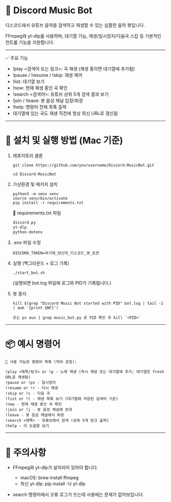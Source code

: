 # 🎵 Discord Music Bot

디스코드에서 유튜브 음악을 검색하고 재생할 수 있는 심플한 음악 봇입니다.

FFmpeg와 yt-dlp를 사용하며, 대기열 기능, 재생/일시정지/다음곡 스킵 등 기본적인 컨트롤 기능을 지원합니다.

---

✅ 주요 기능

- !play <검색어 또는 링크>: 곡 재생 (재생 중이면 대기열에 추가됨)
- !pause / !resume / !skip: 재생 제어
- !list: 대기열 보기
- !now: 현재 재생 중인 곡 확인
- !search <검색어>: 유튜브 상위 5개 검색 결과 보기
- !join / !leave: 봇 음성 채널 입장/퇴장
- !help: 명령어 전체 목록 출력
- 대기열에 있는 곡도 재생 직전에 항상 최신 URL로 갱신됨

---

# 🚀 설치 및 실행 방법 (Mac 기준)

1.  레포지토리 클론

    ```
    git clone https://github.com/yourusername/Discord-MusicBot.git

    cd Discord-MusicBot
    ```

2.  가상환경 및 패키지 설치

    ```
    python3 -m venv venv
    source venv/bin/activate
    pip install -r requirements.txt
    ```

    📌 requirements.txt 파일

    ```txt
    discord.py
    yt-dlp
    python-dotenv
    ```

3.  .env 파일 수정

    ```
    DISCORD_TOKEN=여기에_당신의_디스코드_봇_토큰
    ```

4.  실행 (백그라운드 + 로그 기록)

    ```
    ./start_bot.sh
    ```

    (실행되면 bot.log 파일에 로그와 PID가 기록됩니다.)

5.  봇 중지

    ```
    kill $(grep "Discord Music Bot started with PID" bot.log | tail -1 | awk '{print $NF}')

    또는 ps aux | grep music_bot.py 로 PID 확인 후 kill `<PID>`
    ```

---

# 📦 예시 명령어

```
🎵 사용 가능한 명령어 목록 (약어 포함):

!play <제목/링크> or !p - 노래 재생 (즉시 재생 또는 대기열에 추가; 대기열은 fresh URL로 재생됨)
!pause or !ps - 일시정지
!resume or !r - 다시 재생
!skip or !s - 다음 곡
!list or !l - 재생 목록 보기 (대기열에 저장된 검색어 기준)
!now - 현재 재생 중인 곡 확인
!join or !j - 봇 음성 채널에 초대
!leave - 봇 음성 채널에서 퇴장
!search <제목> - 유튜브에서 검색 (상위 5개 링크 출력)
!help - 이 도움말 보기
```

---

# 📌 주의사항

- FFmpeg와 yt-dlp가 설치되어 있어야 합니다.

  - macOS: brew install ffmpeg
  - 최신 yt-dlp: pip install -U yt-dlp

- search 명령어에서 오류 로그가 뜨는데 사용에는 문제가 없어보입니다.
